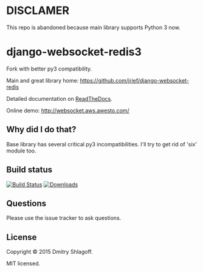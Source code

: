 DISCLAMER
=========

This repo is abandoned because main library supports Python 3 now.


django-websocket-redis3
======================

Fork with better py3 compatibility.

Main and great library home: https://github.com/jrief/django-websocket-redis

Detailed documentation on [ReadTheDocs](http://django-websocket-redis.readthedocs.org/en/latest/).

Online demo: http://websocket.aws.awesto.com/

Why did I do that?
------------------

Base library has several critical py3 incompatibilities. I'll try to get rid of 'six' module too.

Build status
------------

[![Build Status](https://travis-ci.org/0nkery/django-websocket-redis3.png?branch=master)](https://travis-ci.org/0nkery/django-websocket-redis3)
[![Downloads](http://img.shields.io/pypi/dm/django-websocket-redis3.svg?style=flat-square)](https://pypi.python.org/pypi/django-websocket-redis3/)

Questions
---------
Please use the issue tracker to ask questions.

License
-------
Copyright &copy; 2015 Dmitry Shlagoff.

MIT licensed.
